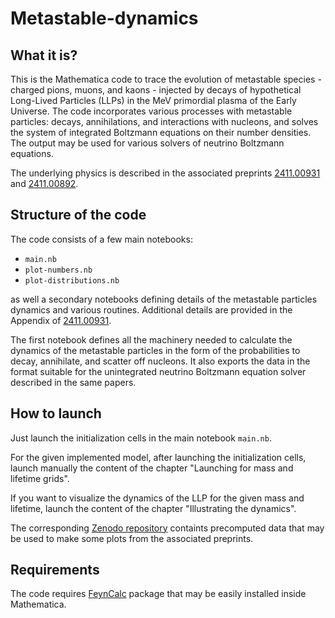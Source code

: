 # Metastable-dynamics

## What it is?

This is the Mathematica code to trace the evolution of metastable species - charged pions, muons, and kaons - injected by decays of hypothetical Long-Lived Particles (LLPs) in the MeV primordial plasma of the Early Universe. The code incorporates various processes with metastable particles: decays, annihilations, and interactions with nucleons, and solves the system of integrated Boltzmann equations on their number densities. The output may be used for various solvers of neutrino Boltzmann equations.

The underlying physics is described in the associated preprints [2411.00931](https://arxiv.org/abs/2411.00931) and [2411.00892](https://arxiv.org/abs/2411.00892). 

## Structure of the code

The code consists of a few main notebooks:

* <dt><code>main.nb</code></dt>
* <dt><code>plot-numbers.nb</code></dt>
* <dt><code>plot-distributions.nb</code></dt>

as well a secondary notebooks defining details of the metastable particles dynamics and various routines. Additional details are provided in the Appendix of [2411.00931](https://arxiv.org/abs/2411.00931). 

The first notebook defines all the machinery needed to calculate the dynamics of the metastable particles in the form of the probabilities to decay, annihilate, and scatter off nucleons. It also exports the data in the format suitable for the unintegrated neutrino Boltzmann equation solver described in the same papers. 

## How to launch

Just launch the initialization cells in the main notebook <code>main.nb</code>.

For the given implemented model, after launching the initialization cells, launch manually the content of the chapter "Launching for mass and lifetime grids". 

If you want to visualize the dynamics of the LLP for the given mass and lifetime, launch the content of the chapter "Illustrating the dynamics".

The corresponding [Zenodo repository](https://doi.org/10.5281/zenodo.14020343) containts precomputed data that may be used to make some plots from the associated preprints.


## Requirements

The code requires [FeynCalc](https://feyncalc.github.io/) package that may be easily installed inside Mathematica.